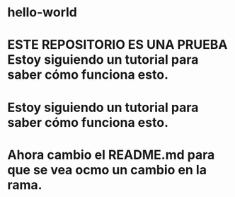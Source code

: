 # hello-world

# ESTE REPOSITORIO ES UNA PRUEBA Estoy siguiendo un tutorial para saber cómo funciona esto. 
 
# Estoy siguiendo un tutorial para saber cómo funciona esto. 
# Ahora cambio el README.md para que se vea ocmo un cambio en la rama. 
